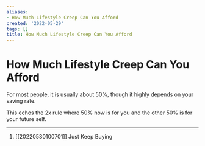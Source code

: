 ```yaml
---
aliases:
- How Much Lifestyle Creep Can You Afford
created: '2022-05-29'
tags: []
title: How Much Lifestyle Creep Can You Afford
---
```


# How Much Lifestyle Creep Can You Afford

For most people, it is usually about 50%, though it highly depends on your saving rate.

This echos the 2x rule where 50% now is for you and the other 50% is for your future self.

***
1. [[20220530100701]] Just Keep Buying